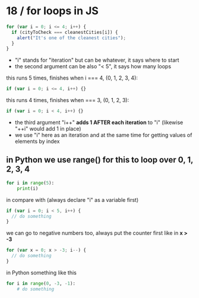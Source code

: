 # 18 / for loops in JS

```js
for (var i = 0; i <= 4; i++) {
  if (cityToCheck === cleanestCities[i]) {
    alert("It's one of the cleanest cities");
  }
}
```

- "i" stands for "iteration" but can be whatever, it says where to start
- the second argument can be also "< 5", it says how many loops

this runs 5 times, finishes when i === 4, (0, 1, 2, 3, 4):
```js
if (var i = 0; i <= 4, i++) {}
```
this runs 4 times, finishes when === 3, (0, 1, 2, 3):
```js
if (var i = 0; i < 4, i++) {}
```

- the third argument "i++" **adds 1 AFTER each iteration** to "i" (likewise "++i" would add 1 in place)
- we use "i" here as an iteration and at the same time for getting values of elements by index

## in Python we use range() for this to loop over 0, 1, 2, 3, 4

```python
for i in range(5):
    print(i)
```
in compare with (always declare "i" as a variable first)
```js
if (var i = 0; i < 5, i++) {
  // do something
}
```
we can go to negative numbers too, always put the counter first like in **x > -3**
```js
for (var x = 0; x > -3; i--) {
  // do something
}
```
in Python something like this
```python
for i in range(0, -3, -1):
    # do something
```